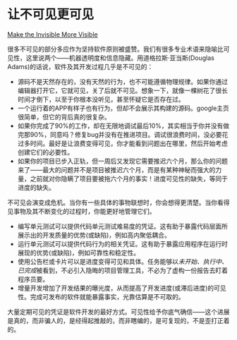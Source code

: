# 让不可见更可见

[Make the Invisible More Visible](https://97-things-every-x-should-know.gitbooks.io/97-things-every-programmer-should-know/content/en/thing_56/)

很多不可见的部分多应作为坚持软件原则被盛赞。我们有很多专业术语来隐喻比可见性，这里说两个——机器透明度和信息隐藏。用道格拉斯·亚当斯(Douglas Adams)的话说，软件及其开发过程几乎是不可见的：

- 源码不是天然存在的，没有天然的行为，也不可能遵循物理规律。如果你通过编辑器打开它，它就可见，关了后就不可见。想象一下，就像一棵树花了很长时间才倒下，以至于你根本没听见，甚至怀疑它是否存在过。
- 一个运行着的APP有样子也有行为，但却不会展示其构建的源码。google主页很简单，但它的背后真的很复杂。
- 如果你完成了90%的工作，却在无限地调试最后10%，其实相当于你并没有做完那90%，同意吗？修复bug并没有在推进项目。调试很浪费时间，没必要花过多时间。最好是让浪费变得可见，你才能看到问题出在哪里，然后开始考虑创建它们的必要性。
- 如果你的项目已步入正轨，但一周后又发现它需要推迟六个月，那么你的问题来了——最大的问题并不是项目被推迟六个月，而是有某种神秘而强大的力量，之前就对你隐瞒了项目要被拖六个月的事实！进度可见性的缺失，等同于进度的缺失。

不可见会演变成危机。当你有一些具体的事物联想时，你会想得更清楚。当你看得见事物及其不断变化的过程时，你能更好地管理它们。

- 编写单元测试可以提供代码单元测试难易度的凭证。这有助于暴露代码层面所展示出的开发质量的优势(或缺陷)，例如高内聚低耦合。
- 运行单元测试可以提供代码行为的相关凭证。这有助于暴露应用程序在运行时展现的优势(或缺陷)，例如可靠性和稳定性。
- 使用公告栏或卡片可以是进度变得可见和具体。任务能够以*未开始、执行中、已完成*被看到，不必引入隐晦的项目管理工具，不必为了虚构一份报告去盯着程序员要。
- 增量开发增加了开发结果的曝光度，从而提高了开发进度(或滞后进度)的可见性。完成可发布的软件就能暴露事实，光靠估算是不可取的。

大量定期可见的凭证是软件开发的最好方式。可见性给予你底气确信——这个进展是真的，而非骗人的，是经得起推敲的，而非瞎编的，是可复现的，不是歪打正着的。